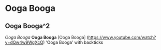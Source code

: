 # Ooga Booga
## Ooga Booga^2
*Ooga Booga*
**Ooga Booga**
[Ooga Booga] (https://www.youtube.com/watch?v=dQw4w9WgXcQ)
'Ooga Booga' with backticks

